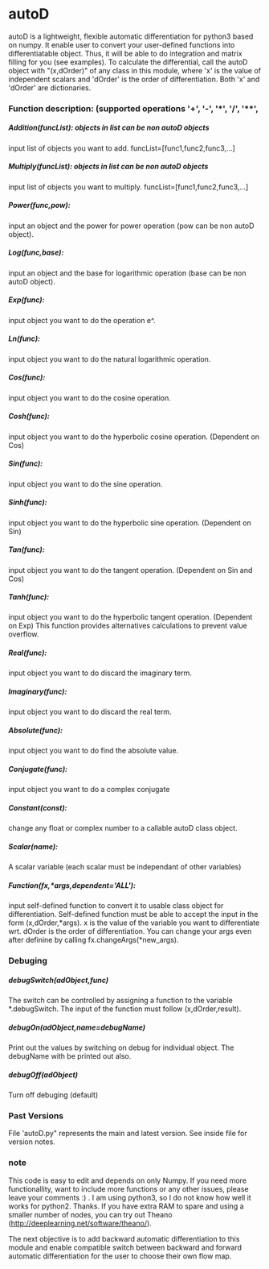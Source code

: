 # autoD
autoD is a lightweight, flexible automatic differentiation for python3 based on numpy. It enable user to convert your user-defined functions into differentiatable object. Thus, it will be able to do integration and matrix filling for you (see examples). To calculate the differential, call the autoD object with "(x,dOrder)" of any class in this module, where 'x' is the value of independent scalars and 'dOrder' is the order of differentiation. Both 'x' and 'dOrder' are dictionaries.

### Function description: (supported operations '+', '-', '\*', '/', '\*\*',
##### Addition(funcList): objects in list can be non autoD objects
input list of objects you want to add. funcList=[func1,func2,func3,...]

##### Multiply(funcList): objects in list can be non autoD objects
input list of objects you want to multiply. funcList=[func1,func2,func3,...]

##### Power(func,pow):    
input an object and the power for power operation (pow can be non autoD object).

##### Log(func,base):     
input an object and the base for logarithmic operation (base can be non autoD object).

##### Exp(func):          
input object you want to do the operation e^.

##### Ln(func):           
input object you want to do the natural logarithmic operation.

##### Cos(func):          
input object you want to do the cosine operation.

##### Cosh(func):          
input object you want to do the hyperbolic cosine operation. (Dependent on Cos)

##### Sin(func):          
input object you want to do the sine operation.

##### Sinh(func):          
input object you want to do the hyperbolic sine operation. (Dependent on Sin)

##### Tan(func):          
input object you want to do the tangent operation. (Dependent on Sin and Cos)

##### Tanh(func):          
input object you want to do the hyperbolic tangent operation. (Dependent on Exp)
This function provides alternatives calculations to prevent value overflow.

##### Real(func):
input object you want to do discard the imaginary term.

##### Imaginary(func):
input object you want to do discard the real term.

##### Absolute(func):
input object you want to do find the absolute value.

##### Conjugate(func):
input object you want to do a complex conjugate

##### Constant(const):
change any float or complex number to a callable autoD class object.

##### Scalar(name):
A scalar variable (each scalar must be independant of other variables)

##### Function(fx,*args,dependent='ALL'): 
input self-defined function to convert it to usable class object for differentiation.
Self-defined function must be able to accept the input in the form (x,dOrder,*args).
x is the value of the variable you want to differentiate wrt.
dOrder is the order of differentiation.
You can change your args even after definine by calling fx.changeArgs(*new_args).

### Debuging
##### debugSwitch(adObject,func)
The switch can be controlled by assigning a function to the variable *.debugSwitch. The input of the function must follow (x,dOrder,result).

##### debugOn(adObject,name=debugName)
Print out the values by switching on debug for individual object. The debugName with be printed out also.

##### debugOff(adObject)
Turn off debuging (default)

### Past Versions
File 'autoD.py" represents the main and latest version. See inside file for version notes.

### note
This code is easy to edit and depends on only Numpy. If you need more functionallity, want to include more functions or any other issues, please leave your comments :) . I am using python3, so I do not know how well it works for python2. Thanks.
If you have extra RAM to spare and using a smaller number of nodes, you can try out Theano (http://deeplearning.net/software/theano/). 

The next objective is to add backward automatic differentiation to this module and enable compatible switch between backward and forward automatic differentiation for the user to choose their own flow map.

